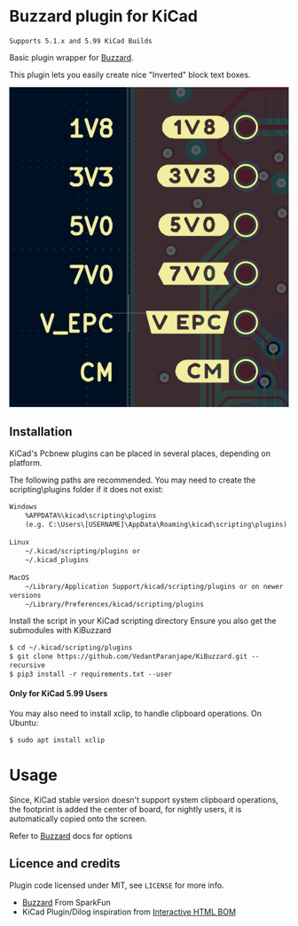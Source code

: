 # Buzzard plugin for KiCad
    Supports 5.1.x and 5.99 KiCad Builds

Basic plugin wrapper for [Buzzard](https://github.com/sparkfunX/Buzzard). 

This plugin lets you easily create nice "Inverted" block text boxes.

![screenshot](doc/KiBuzzard_screenshot.png)

## Installation

KiCad's Pcbnew plugins can be placed in several places, depending on platform.

The following paths are recommended. You may need to create the scripting\plugins folder if it does not exist:

    Windows
        %APPDATA%\kicad\scripting\plugins
        (e.g. C:\Users\[USERNAME]\AppData\Roaming\kicad\scripting\plugins)

    Linux
        ~/.kicad/scripting/plugins or
        ~/.kicad_plugins

    MacOS
        ~/Library/Application Support/kicad/scripting/plugins or on newer versions
        ~/Library/Preferences/kicad/scripting/plugins

Install the script in your KiCad scripting directory
Ensure you also get the submodules with KiBuzzard

```console
$ cd ~/.kicad/scripting/plugins
$ git clone https://github.com/VedantParanjape/KiBuzzard.git --recursive
$ pip3 install -r requirements.txt --user
```

#### Only for KiCad 5.99 Users

You may also need to install xclip, to handle clipboard operations. 
On Ubuntu:

```console
$ sudo apt install xclip
```

# Usage

Since, KiCad stable version doesn't support system clipboard operations, the footprint is added the center of board, for nightly users, it is automatically copied onto the screen.

Refer to [Buzzard](https://github.com/sparkfunX/Buzzard) docs for options
## Licence and credits

Plugin code licensed under MIT, see `LICENSE` for more info.

 - [Buzzard](https://github.com/sparkfunX/Buzzard) From SparkFun
 - KiCad Plugin/Dilog inspiration from [Interactive HTML BOM](https://github.com/openscopeproject/InteractiveHtmlBom/)

